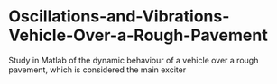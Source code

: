 # Oscillations-and-Vibrations-Vehicle-Over-a-Rough-Pavement
 Study in Matlab of the dynamic behaviour of a vehicle over a rough pavement, which is considered the main exciter
